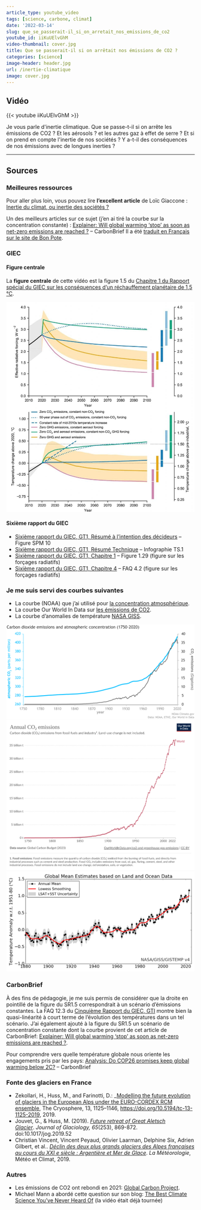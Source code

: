 ```yaml
---
article_type: youtube_video
tags: [science, carbone, climat]
date: '2022-03-14'
slug: que_se_passerait-il_si_on_arretait_nos_emissions_de_co2
youtube_id: iiKuUElvGhM
video-thumbnail: cover.jpg
title: Que se passerait-il si on arrêtait nos émissions de CO2 ?
categories: [science]
image-header: header.jpg
url: /inertie-climatique
image: cover.jpg
---
```


## Vidéo

{{< youtube iiKuUElvGhM >}}

Je vous parle d'inertie climatique. Que se passe-t-il si on arrête les
émissions de CO2 ? Et les aérosols ? et les autres gaz à effet de serre ?
Et si on prend en compte l'inertie de nos sociétés ? Y a-t-il des
conséquences de nos émissions avec de longues inerties ?


<hr>

## Sources 

### Meilleures ressources

Pour aller plus loin, vous pouvez lire __l’excellent article__ de Loïc
Giaccone : [Inertie du climat, ou inertie des sociétés
?](https://climatanthropocene.com/2021/11/30/inertie-du-climat-ou-inertie-des-societes/amp/)

Un des meilleurs articles sur ce sujet
(j’en ai tiré la courbe sur la
concentration constante) :
[Explainer: Will global warming ‘stop’ as soon as net-zero emissions are
reached
?](https://www.carbonbrief.org/explainer-will-global-warming-stop-as-soon-as-net-zero-emissions-are-reached)
– CarbonBrief
Il a été [traduit en Français sur le site de Bon
Pote](https://bonpote.com/existe-t-il-vraiment-une-inertie-climatique-de-20-ans/).

### GIEC

#### Figure centrale

La __figure centrale__ de cette vidéo est la figure 1.5 du [Chapitre 1 du
Rapport spécial du GIEC sur les conséquences d’un réchauffement planétaire de
1,5 °C](https://www.ipcc.ch/sr15/chapter/chapter-1/).

![Figure Centrale](bibliography/figure-5-pdf-922x1024.jpg)

#### Sixième rapport du GIEC

- [Sixième rapport du GIEC, GT1, Résumé à l’intention des
décideurs](https://www.ipcc.ch/report/ar6/wg1/downloads/report/IPCC_AR6_WGI_SPM_final.pdf)
– Figure SPM 10
- [Sixième rapport du GIEC, GT1, Résumé Technique](https://www.ipcc.ch/report/ar6/wg1/downloads/report/IPCC_AR6_WGI_TS.pdf) – Infographie TS.1
- [Sixième rapport du GIEC, GT1, Chapitre
1](https://www.ipcc.ch/report/ar6/wg1/downloads/report/IPCC_AR6_WGI_Chapter_01.pdf)
– Figure 1.29 (figure sur les forçages radiatifs)  
- [Sixième rapport du GIEC, GT1, Chapitre
4](https://www.ipcc.ch/report/ar6/wg1/downloads/report/IPCC_AR6_WGI_Chapter_04.pdf)
– FAQ 4.2 (figure sur les forçages radiatifs)

### Je me suis servi des courbes suivantes

- La courbe (NOAA) que j’ai utilisé pour [la concentration
atmosphérique](https://www.climate.gov/media/12990).  
- La courbe Our World In Data sur [les émissions de
CO2](https://ourworldindata.org/co2-emissions).  
- La courbe d’anomalies de température [NASA
GISS](https://data.giss.nasa.gov/gistemp/graphs_v4/).  

![Concentration Atmosphérique](bibliography/CO2_emissions_vs_concentrations_1751-2020_1400x700.gif)
![Emissions de CO2](bibliography/annual-co2-emissions-per-country.png)
![Emissions de CO2](bibliography/nasa_graph.png)

### CarbonBrief

À des fins de pédagogie, je me suis permis de considérer que la droite en
pointillé de la figure du SR1.5 correspondrait à un scénario d’émissions
constantes. La FAQ 12.3 du [Cinquième Rapport du GIEC,
GTI](https://www.ipcc.ch/site/assets/uploads/2018/03/WG1AR5_SummaryVolume_FINAL_FRENCH.pdf)
montre bien la quasi-linéarité à court terme de l’évolution des températures
dans un tel scénario. J’ai également ajouté à la figure du SR1.5 un scénario de
concentration constante dont la courbe provient de cet article de CarbonBrief:
[Explainer: Will global warming ‘stop’ as soon as net-zero emissions are
reached
?](https://www.carbonbrief.org/explainer-will-global-warming-stop-as-soon-as-net-zero-emissions-are-reached).

Pour comprendre vers quelle température globale nous oriente les engagements
pris par les pays: [Analysis: Do COP26 promises keep global warming below
2C?](https://www.carbonbrief.org/analysis-do-cop26-promises-keep-global-warming-below-2c)
– CarbonBrief

### Fonte des glaciers en France

- Zekollari, H., Huss, M., and Farinotti, D.: _[Modelling the future evolution
of glaciers in the European Alps under the EURO-CORDEX RCM
ensemble](https://tc.copernicus.org/articles/13/1125/2019/), The Cryosphere,
13, 1125–1146, https://doi.org/10.5194/tc-13-1125-2019, 2019.
- Jouvet, G., & Huss, M. (2019). [_Future retreat of Great Aletsch
Glacier_](https://www.cambridge.org/core/journals/journal-of-glaciology/article/future-retreat-of-great-aletsch-glacier/EB46DC696E0AB9528168F42595EE23D9). _Journal
of Glaciology,_ _65_(253), 869-872. doi:10.1017/jog.2019.52  
- Christian Vincent, Vincent Peyaud, Olivier Laarman, Delphine Six, Adrien
Gilbert, et al.. _[Déclin des deux plus grands glaciers des Alpes françaises au
cours du XXI e siècle : Argentière et Mer de
Glace](https://hal.archives-ouvertes.fr/hal-02414347/)_. _La Météorologie_,
Météo et Climat, 2019.

### Autres

- Les émissions de CO2 ont rebondi en 2021: [Global Carbon
Project](https://www.icos-cp.eu/science-and-impact/global-carbon-budget/2021).
- Michael Mann a abordé cette question sur son blog: [The Best Climate Science
You’ve Never Heard
Of](https://michaelmann.net/content/best-climate-science-you%E2%80%99ve-never-heard)
(la vidéo était déjà tournée)
